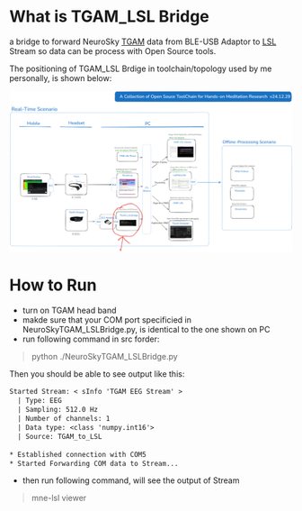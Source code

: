 # What is TGAM_LSL Bridge
a bridge to forward NeuroSky [TGAM](https://store.neurosky.com/products/eeg-tgam) data from BLE-USB Adaptor to [LSL](https://labstreaminglayer.org/) Stream
so data can be process with Open Source tools.

The positioning of TGAM_LSL Brdige in toolchain/topology used by me personally, is shown below:

![postion of TGAM_LSL Bridge](intro.png)

# How to Run
* turn on TGAM head band
* makde sure that your COM port specificied in NeuroSkyTGAM_LSLBridge.py, is identical to the one shown on PC
* run following command in src forder:

>python ./NeuroSkyTGAM_LSLBridge.py

Then you should be able to see output like this:
```
Started Stream: < sInfo 'TGAM EEG Stream' >
  | Type: EEG
  | Sampling: 512.0 Hz
  | Number of channels: 1
  | Data type: <class 'numpy.int16'>
  | Source: TGAM_to_LSL

* Established connection with COM5
* Started Forwarding COM data to Stream...
```
* then run following command, will see the output of Stream

> mne-lsl viewer



